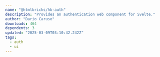 ```yaml
---
name: "@htmlbricks/hb-auth"
description: "Provides an authentication web component for Svelte."
author: "Dario Caruso"
downloads: 464
dependents: 3
updated: "2025-03-09T03:10:42.242Z"
tags: 
  - auth
  - ui
---
```

